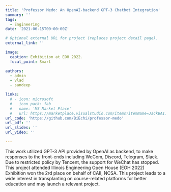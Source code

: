 ```yaml
---
title: 'Professor Medo: An OpenAI-backend GPT-3 Chatbot Integration'
summary: ''
tags:
  - Engineering
date: '2021-06-15T00:00:00Z'

# Optional external URL for project (replaces project detail page).
external_link: ''

image:
  caption: Exhibition at EOH 2022.
  focal_point: Smart

authors:
  - admin
  - vlad
  - sandeep

links:
  # - icon: microsoft
  #   icon_pack: fab
  #   name: 'MS Market Place'
  #   url: https://marketplace.visualstudio.com/items?itemName=JackBAI.at-t-i386-ia32-uiuc-ece391-highlighting
url_code: 'https://github.com/BiEchi/professor-medo'
url_pdf: ''
url_slides: ''
url_video: ''

---
```


This work utilized GPT-3 API provided by OpenAI as backend, to make responses to the front-ends including WeCom, Discord, Telegram, Slack. Due to restricted policy by Tencent, the support for WeChat has stopped. This project attended Illinois Engineering Open House (EOH 2022) Exhibition won the 2rd place on behalf of CAII, NCSA. This project leads to a wide interest in transplanting on course-related platforms for better education and may launch a relevant project.
